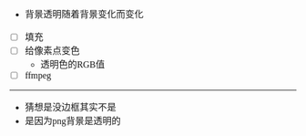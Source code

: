 <font face="Simsun" size=3>

- 背景透明随着背景变化而变化
- [ ] 填充
- [ ] 给像素点变色
  - 透明色的RGB值
- [ ] ffmpeg

---

- 猜想是没边框其实不是
- 是因为png背景是透明的

</font>
